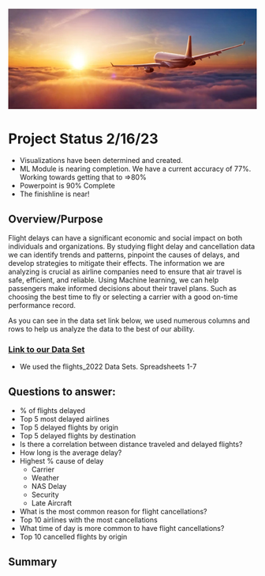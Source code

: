 ![plane.png](https://github.com/Adam-Warrick/Causes_of_Flight_Delays_and_Cancellations/blob/main/Resources/images/plane.png)


# Project Status 2/16/23

* Visualizations have been determined and created. 
* ML Module is nearing completion. We have a current accuracy of 77%. Working towards getting that to =>80%
* Powerpoint is 90% Complete
* The finishline is near!

## Overview/Purpose

Flight delays can have a significant economic and social impact on both individuals and organizations. By studying flight delay and cancellation data we can identify trends and patterns, pinpoint the causes of delays, and develop strategies to mitigate their effects. The information we are analyzing is crucial as airline companies need to ensure that air travel is safe, efficient, and reliable. Using Machine learning, we can help passengers make informed decisions about their travel plans. Such as choosing the best time to fly or selecting a carrier with a good on-time performance record.

As you can see in the data set link below, we used numerous columns and rows to help us analyze the data to the best of our ability. 

### [Link to our Data Set](https://www.kaggle.com/datasets/robikscube/flight-delay-dataset-20182022)
* We used the flights_2022 Data Sets. Spreadsheets 1-7


## Questions to answer:
* % of flights delayed
* Top 5 most delayed airlines
* Top 5 delayed flights by origin
* Top 5 delayed flights by destination
* Is there a correlation between distance traveled and delayed flights? 
* How long is the average delay?
* Highest % cause of delay
  * Carrier
  * Weather
  * NAS Delay
  * Security
  * Late Aircraft
* What is the most common reason for flight cancellations?
* Top 10 airlines with the most cancellations
* What time of day is more common to have flight cancellations?
* Top 10 cancelled flights by origin

## Summary
